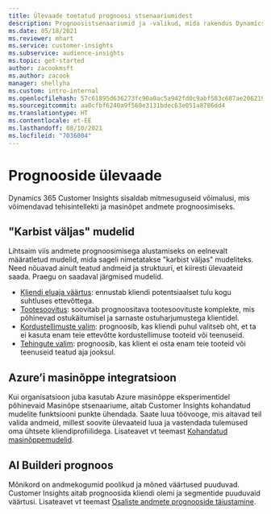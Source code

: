 ```yaml
---
title: Ülevaade toetatud prognoosi stsenaariumidest
description: Prognoosistsenaariumid ja -valikud, mida rakendus Dynamics 365 Customer Insights hõlmab.
ms.date: 05/18/2021
ms.reviewer: mhart
ms.service: customer-insights
ms.subservice: audience-insights
ms.topic: get-started
author: zacookmsft
ms.author: zacook
manager: shellyha
ms.custom: intro-internal
ms.openlocfilehash: 57c61895d636273fc90a0ac5a942fd0c9abf583c687ae20621949554e581cdf8
ms.sourcegitcommit: aa0cfbf6240a9f560e3131bdec63e051a8786dd4
ms.translationtype: HT
ms.contentlocale: et-EE
ms.lasthandoff: 08/10/2021
ms.locfileid: "7036004"
---
```

# <a name="predictions-overview"></a>Prognooside ülevaade

Dynamics 365 Customer Insights sisaldab mitmesuguseid võimalusi, mis võimendavad tehisintellekti ja masinõpet andmete prognoosimiseks. 

## <a name="out-of-box-models"></a>"Karbist väljas" mudelid

Lihtsaim viis andmete prognoosimisega alustamiseks on eelnevalt määratletud mudelid, mida sageli nimetatakse "karbist väljas" mudeliteks. Need nõuavad ainult teatud andmeid ja struktuuri, et kiiresti ülevaateid saada. Praegu on saadaval järgmised mudelid. 
- [Kliendi eluaja väärtus](predict-customer-lifetime-value.md): ennustab kliendi potentsiaalset tulu kogu suhtluses ettevõttega. 
- [Tootesoovitus](predict-product-recommendation.md): soovitab prognoositava tootesoovituste komplekte, mis põhinevad ostukäitumisel ja sarnaste ostuharjumustega klientidel.
- [Kordustellimuste valim](predict-subscription-churn.md): prognoosib, kas kliendi puhul valitseb oht, et ta ei kasuta enam teie ettevõtte kordustellimuse tooteid või teenuseid.
- [Tehingute valim](predict-transactional-churn.md): prognoosib, kas klient ei osta enam teie tooteid või teenuseid teatud aja jooksul.

## <a name="azure-machine-learning-integration"></a>Azure’i masinõppe integratsioon

Kui organisatsioon juba kasutab Azure masinõppe eksperimentidel põhinevaid Masinõpe stsenaariume, aitab Customer Insights kohandatud mudelite funktsiooni punkte ühendada. Saate luua töövooge, mis aitavad teil valida andmeid, millest soovite ülevaateid luua ja vastendada tulemused oma ühtsete kliendiprofiilidega. Lisateavet vt teemast [Kohandatud masinõppemudelid](custom-models.md).

## <a name="ai-builder-prediction"></a>AI Builderi prognoos

Mõnikord on andmekogumid poolikud ja mõned väärtused puuduvad. Customer Insights aitab prognoosida kliendi olemi ja segmentide puuduvaid väärtusi. Lisateavet vt teemast [Osaliste andmete prognooside täiustamine](predictions.md).
